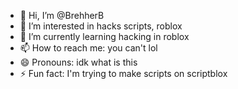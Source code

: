 - 👋 Hi, I’m @BrehherB
- 👀 I’m interested in hacks scripts, roblox
- 🌱 I’m currently learning hacking in roblox
- 📫 How to reach me: you can't lol
- 😄 Pronouns: idk what is this
- ⚡ Fun fact: I'm trying to make scripts on scriptblox

<!---
BrehherB/BrehherB is a ✨ special ✨ repository because its `README.md` (this file) appears on your GitHub profile.
You can click the Preview link to take a look at your changes.
--->
